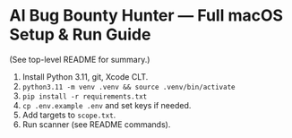 # AI Bug Bounty Hunter — Full macOS Setup & Run Guide

(See top-level README for summary.)

1) Install Python 3.11, git, Xcode CLT.
2) `python3.11 -m venv .venv && source .venv/bin/activate`
3) `pip install -r requirements.txt`
4) `cp .env.example .env` and set keys if needed.
5) Add targets to `scope.txt`.
6) Run scanner (see README commands).
